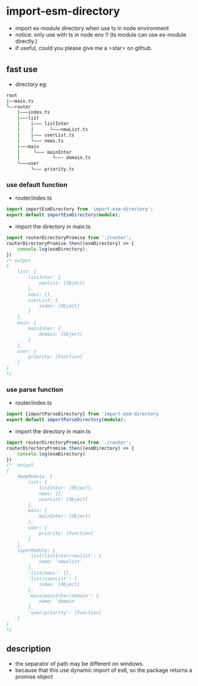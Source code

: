 # import-esm-directory

* import es-module directory when use ts in node environment
* notice: only use with ts in node env !! (ts module can use es-module directly.)
* if useful, could you please give me a ⭐️star⭐ on github.

## fast use

* directory eg:

```bash
root
|——main.ts
└——router
    |———index.ts
    |———list
    |    |——— listInter
    |    |      └———newList.ts
    |    |——— userList.ts
    |    └——— news.ts
    |———main
    |     └——— mainInter
    |            └——— domain.ts
    └———user
         └——— priority.ts
```

### use default function

* router/index.ts

```ts
import importEsmDirectory from 'import-esm-directory';
export default importEsmDirectory(module);
```

* import the directory in main.ts

```ts
import routerDirectoryPromise from './router';
routerDirectoryPromise.then((esmDirectory) => {
    console.log(esmDirectory);
})
/* output
{
	list: {
		listInter: {
			newlist: [Object]
		},
		news: {},
		userList: {
			index: [Object]
		}
	},
	main: {
		mainInter: {
			domain: [Object]
		}
	},
	user: {
		priority: [Function]
	}
}
*/
```

### use parse function

* router/index.ts

```ts
import {importParseDirectory} from 'import-esm-directory
export default importParseDirectory(module);
```

* import the directory in main.ts

```ts
import routerDirectoryPromise from './router';
routerDirectoryPromise.then((esmDirectory) => {
    console.log(esmDirectory)
})
/*  output
{
	deepModule: {
		list: {
			listInter: [Object],
			news: {},
			userList: [Object]
		},
		main: {
			mainInter: [Object]
		},
		user: {
			priority: [Function]
		}
	},
	layerModule: {
		'list/listInter/newlist': {
			name: 'newslist'
		},
		'list/news': {},
		'list/userList': {
			index: [Object]
		},
		'main/mainInter/domain': {
			name: 'domain'
		},
		'user/priority': [Function]
	}
}
*/
```

## description

* the separator of path may be different on windows.
* because that this use dynamic import of es6, so the package returns a promise object
